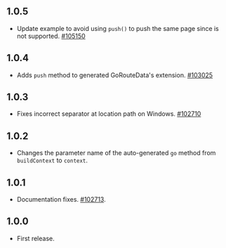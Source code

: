 ## 1.0.5

- Update example to avoid using `push()` to push the same page since is not supported.
  [#105150](https://github.com/flutter/flutter/issues/105150)

## 1.0.4

- Adds `push` method to generated GoRouteData's extension. [#103025](https://github.com/flutter/flutter/issues/103025)

## 1.0.3

- Fixes incorrect separator at location path on Windows. [#102710](https://github.com/flutter/flutter/issues/102710)

## 1.0.2

- Changes the parameter name of the auto-generated `go` method from `buildContext` to `context`.

## 1.0.1

- Documentation fixes. [#102713](https://github.com/flutter/flutter/issues/102713).

## 1.0.0

- First release.
